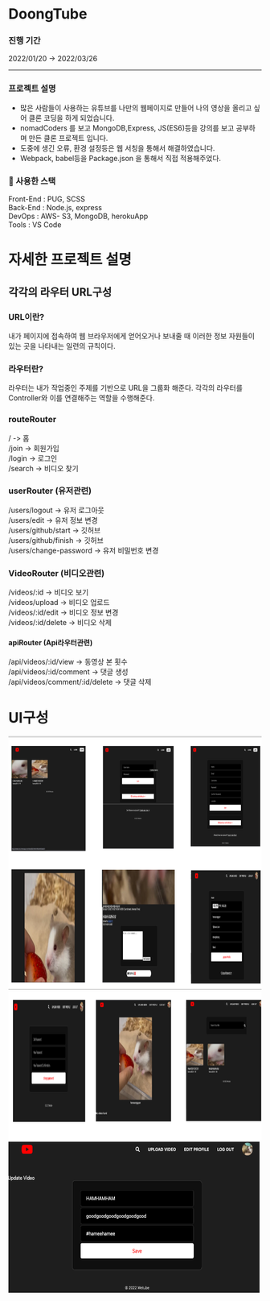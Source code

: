 # DoongTube 
### 진행 기간 
2022/01/20 -> 2022/03/26
<hr>

### 프로젝트 설명 
- 많은 사람들이 사용하는 유튜브를 나만의 웹페이지로 만들어 나의 영상을 올리고 싶어 클론 코딩을 하게 되었습니다.
- nomadCoders 를 보고 MongoDB,Express, JS(ES6)등을 강의를 보고 공부하며 만든 클론 프로젝트 입니다.
- 도중에 생긴 오류, 환경 설정등은 웹 서칭을 통해서 해결하였습니다. 
- Webpack, babel등을 Package.json 을 통해서 직접 적용해주었다.

### 🔨 사용한 스택 
Front-End : PUG, SCSS<br>
Back-End : Node.js, express <br>
DevOps : AWS- S3, MongoDB, herokuApp <br>
Tools : VS Code

# 자세한 프로젝트 설명  
## 각각의 라우터 URL구성 
### URL이란?  
내가 페이지에 접속하여 웹 브라우저에게 얻어오거나 보내줄 때 이러한 정보 자원들이 있는 곳을 나타내는 일련의 규칙이다.
### 라우터란? 
라우터는 내가 작업중인 주제를 기반으로 URL을 그룹화 해준다. 각각의 라우터를 Controller와 이를 연결해주는 역할을 수행해준다. 
### routeRouter
/ -> 홈<br>
/join -> 회원가입 <br>
/login -> 로그인 <br>
/search -> 비디오 찾기 <br>


### userRouter (유저관련)
/users/logout -> 유저 로그아웃<br>
/users/edit -> 유저 정보 변경<br>
/users/github/start -> 깃허브 <br>
/users/github/finish -> 깃허브 <br>
/users/change-password -> 유저 비밀번호 변경 <br>

### VideoRouter (비디오관련)
/videos/:id -> 비디오 보기<br>
/videos/upload -> 비디오 업로드 <br>
/videos/:id/edit -> 비디오 정보 변경 <br>
/videos/:id/delete -> 비디오 삭제 <br>


#### apiRouter (Api라우터관련)
/api/videos/:id/view -> 동영상 본 횟수 <br>
/api/videos/:id/comment -> 댓글 생성 <br>
/api/videos/comment/:id/delete -> 댓글 삭제<br>

# UI구성 
<img src="./img/UI1.png" width="100%" height="500">
<img src="./img/UI2.png" width="100%" height="300">
<img src ="./img/UI3.png" width="500" height="300">
